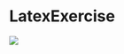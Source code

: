 # LatexExercise

<img src="https://latex.codecogs.com/svg.latex?y=basic-cust-accts\leftarrow\Pi{(name,customer.sin,account-number)(\sigma_{customer.sin=account.sin}(customer\times account))"/>
